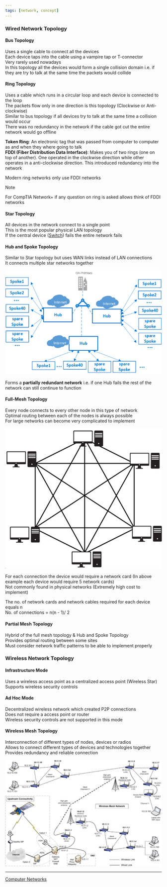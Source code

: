 ```yaml
---
tags: [network, concept]
---
```


### Wired Network Topology

#### Bus Topology

Uses a single cable to connect all the devices  
Each device taps into the cable using a vampire tap or T-connector  
Very rarely used nowadays  
In this topology all the devices would form a single collision domain i.e. if they are try to talk at the same time the packets would collide

#### Ring Topology

Uses a cable which runs in a circular loop and each device is connected to the loop  
The packets flow only in one direction is this topology (Clockwise or Anti-clockwise)  
Similar to bus topology if all devices try to talk at the same time a collision would occur  
There was no redundancy in the network if the cable got cut the entire network would go offline

**Token Ring**: An electronic tag that was passed from computer to computer as and when they where going to talk  
**FDDI (Fiber Distribution Data Interface)**: Makes you of two rings (one on top of another). One operated in the clockwise direction while other operates in a anti-clockwise direction. This introduced redundancy into the network

Modern ring networks only use FDDI networks

> [!NOTE]
> For CompTIA Network+ if any question on ring is asked allows think of FDDI networks


#### Star Topology

All devices in the network connect to a single point  
This is the most popular physical LAN topology  
If the central device ([Switch](../Network%20Devices/Switch/Switch.md)) fails the entire network fails  

#### Hub and Spoke Topology

Similar to Star topology but uses WAN links instead of LAN connections  
It connects multiple star networks together  

![Hub and Spoke Topology|540](../images/hub-spokes-topology.png)

Forms a **partially redundant network** i.e. if one Hub fails the rest of the network can still continue to function

#### Full-Mesh Topology

Every node connects to every other node in this type of network  
Optimal routing between each of the nodes is always possible  
For large networks can become very complicated to implement  

![Full Mesh Topology|350](../images/full-mesh-topology.jpg)

For each connection the device would require a network card (In above example each device would require 5 network cards)  
Not commonly found in physical networks (Extremely high cost to implement)  

The no. of network cards and network cables required for each device equals n  
No. of connections = n(n - 1)/ 2

#### Partial Mesh Topology

Hybrid of the full mesh topology & Hub and Spoke Topology  
Provides optimal routing between some sites  
Must consider network traffic patterns to be able to implement properly  

### Wireless Network Topology

#### Infrastructure Mode

Uses a wireless access point as a centralized access point (Wireless Star)  
Supports wireless security controls  

#### Ad Hoc Mode

Decentralized wireless network which created P2P connections  
Does not require a access point or router  
Wireless security controls are not supported in this mode  

#### Wireless Mesh Topology

Interconnection of different types of nodes, devices or radios  
Allows to connect different types of devices and technologies together  
Provides redundancy and reliable connection

![Wireless Mesh Network|550](../images/wireless-mesh-network.jpg)

---

[Computer Networks](../Computer%20Networks.md)
